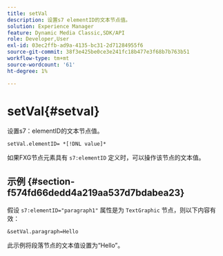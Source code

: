 ```yaml
---
title: setVal
description: 设置s7 elementID的文本节点值。
solution: Experience Manager
feature: Dynamic Media Classic,SDK/API
role: Developer,User
exl-id: 03ec2ffb-ad9a-4135-bc31-2d71284955f6
source-git-commit: 38f3e425be0ce3e241fc18b477e3f68b7b763b51
workflow-type: tm+mt
source-wordcount: '61'
ht-degree: 1%

---
```


# setVal{#setval}

设置s7：elementID的文本节点值。

`setVal.elementID= *[!DNL value]*`

如果FXG节点元素具有 `s7:elementID` 定义时，可以操作该节点的文本值。

## 示例 {#section-f574fd66dedd4a219aa537d7bdabea23}

假设 `s7:elementID="paragraph1"` 属性是为 `TextGraphic` 节点，则以下内容有效：

`&setVal.paragraph=Hello`

此示例将段落节点的文本值设置为“Hello”。
